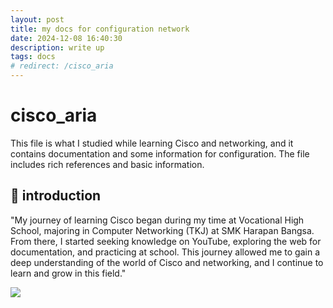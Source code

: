 ```yaml
---
layout: post
title: my docs for configuration network
date: 2024-12-08 16:40:30
description: write up
tags: docs
# redirect: /cisco_aria
---
```


# cisco_aria

This file is what I studied while learning Cisco and networking, and it contains documentation and some information for configuration. The file includes rich references and basic information.

## 🚀 introduction
"My journey of learning Cisco began during my time at Vocational High School, majoring in Computer Networking (TKJ) at SMK Harapan Bangsa. From there, I started seeking knowledge on YouTube, exploring the web for documentation, and practicing at school. This journey allowed me to gain a deep understanding of the world of Cisco and networking, and I continue to learn and grow in this field."

<a href="/cisco_aria" alt="GO_TO_PAGE"><img src="https://img.shields.io/static/v1?style=for-the-badge&label=GO_TO_PAGE&message=ariaf.my.id/cisco_aria&color=000000"></a>
